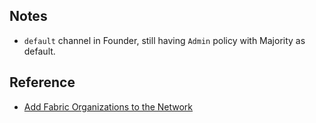 
## Notes
- `default` channel in Founder, still having `Admin` policy with Majority as default.

## Reference
- [Add Fabric Organizations to the Network](https://docs.oracle.com/en/cloud/paas/blockchain-cloud/usingoci/add-fabric-organizations-network.html#GUID-9A620D0A-8308-4E81-8C68-7FCD349BCF08)

